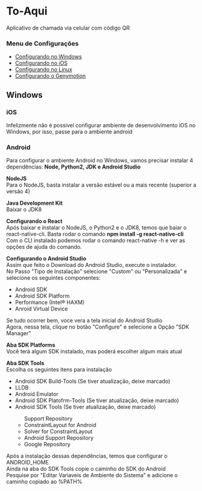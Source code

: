 <h1>To-Aqui</h1>
<p>Aplicativo de chamada via celular com código QR</p>

<h3>
  Menu de Configurações
</h3>
<ul>
  <li><a href="windows">Configurando no Windows</a></li>
  <li><a href="ios">Configurando no iOS</a></li>
  <li><a href="linux">Configurando no Linux</a></li>
  <li><a href="emulador">Configurando o Genymotion</a></li>

</ul>

<h2 id="window">Windows</h2>

<h3>iOS</h3>
<p>Infelizmente não é possivel configurar ambiente de desenvolvimento iOS no Windows, por isso, passe para o ambiente android</p>

<h3>Android</h3>
<p>Para configurar o ambiente Android no Windows, vamos precisar instalar 4 dependências: <strong>Node, Python2, JDK e Android Studio</strong></p>

<p>
<strong>NodeJS</strong><br>
Para o NodeJS, basta instalar a versão estável ou a mais recente (superior a versão 4)
</p>

<p>
<strong>Java Development Kit</strong><br>
Baixar o JDK8
</p>

<p><strong>Configurando o React</strong><br>
Após baixar e instalar o NodeJS, o Python2 e o JDK8, temos que baiar o react-native-cli. Basta rodar o comando <strong>npm install -g react-native-cli</strong><br>
Com o CLI instalado podemos rodar o comando react-native -h e ver as opções de ajuda do comando.</p>

<p><strong>Configurando o Android Studio</strong><br>
Assim que feito o Download do Android Studio, execute o instalador.<br>
No Passo "Tipo de Instalação" selecione "Custom" ou "Personalizada" e selecione os seguintes componentes:
<ul>
<li>Android SDK</li>
<li>Android SDK Platform</li>
<li>Performance (Intel® HAXM)</li>
<li>Anroid Virtual Device</li>
</ul>
</p>
<p>
Se tudo ocorrer bem, voce vera a tela inicial do Android Studio<br>
Agora, nessa tela, clique no botão "Configure" e selecione a Opção "SDK Manager"
</p>
<p><strong>Aba SDK Platforms</strong>
<br>
Você terá algum SDK instalado, mas poderá escolher algum mais atual
</p>
<p><strong>Aba SDK Tools</strong>
<br>
Escolha os seguintes itens para instalação
<ul>
  <li>Android SDK Build-Tools (Se tiver atualização, deixe marcado)</li>
  <li>LLDB</li>
  <li>Android Emulator</li>
  <li>Android SDK Platofrm-Tools (Se tiver atualização, deixe marcado)</li>
  <li>Android SDK Tools (Se tiver atualização, deixe marcado)</li>
  <ul>
    Support Repository
    	<li>ConstraintLayout for Android</li>
        <li>Solver for ConstraintLayout</li>
        <li>Android Support Repository</li>
        <li>Google Repository</li>
  </ul>
</ul>
</p>
<p>
Após a instalação dessas dependências, temos que configurar o ANDROID_HOME<br>
Ainda na aba do SDK Tools copie o caminho do SDK do Android<br>
Pesquise por "Editar Variaveis de Ambiente do Sistema" e adicione o caminho copiado ao %PATH%
</p>

